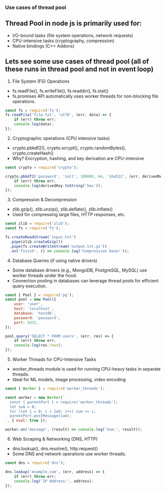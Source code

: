 ### Use cases of thread pool

## Thread Pool in node js is primarily used for:
- I/O-bound tasks (file system operations, network requests)
- CPU-intensive tasks (cryptography, compression)
- Native bindings (C++ Addons)

## Lets see some use cases of thread pool (all of these runs in thread pool and not in event loop)
1. File System (FS) Operations
  - fs.readFile(), fs.writeFile(), fs.readdir(), fs.stat()
  - fs.promises API automatically uses worker threads for non-blocking file operations.
```ts
const fs = require('fs');
fs.readFile('file.txt', 'utf8', (err, data) => {
    if (err) throw err;
    console.log(data);
});
```
2. Cryptographic operations (CPU intensive tasks)
  - crypto.pbkdf2(), crypto.scrypt(), crypto.randomBytes(), crypto.createHash()
  - Why? Encryption, hashing, and key derivation are CPU-intensive
```js
const crypto = require('crypto');

crypto.pbkdf2('password', 'salt', 100000, 64, 'sha512', (err, derivedKey) => {
    if (err) throw err;
    console.log(derivedKey.toString('hex'));
});
```
3. Compression & Decompression
  - zlib.gzip(), zlib.unzip(), zlib.deflate(), zlib.inflate()
  - Used for compressing large files, HTTP responses, etc.
```js
const zlib = require('zlib');
const fs = require('fs');

fs.createReadStream('input.txt')
  .pipe(zlib.createGzip())
  .pipe(fs.createWriteStream('output.txt.gz'))
  .on('finish', () => console.log('Compression Done!'));

```
4. Database Queries (if using native drivers)
  - Some database drivers (e.g., MongoDB, PostgreSQL, MySQL) use worker threads under the hood.
  - Connection pooling in databases can leverage thread pools for efficient query execution.
```js
const { Pool } = require('pg');
const pool = new Pool({
    user: 'user',
    host: 'localhost',
    database: 'testdb',
    password: 'password',
    port: 5432,
});

pool.query('SELECT * FROM users', (err, res) => {
    if (err) throw err;
    console.log(res.rows);
});

```
5. Worker Threads for CPU-Intensive Tasks
  - worker_threads module is used for running CPU-heavy tasks in separate threads.
  - Ideal for ML models, image processing, video encoding
```js
const { Worker } = require('worker_threads');

const worker = new Worker(`
  const { parentPort } = require('worker_threads');
  let sum = 0;
  for (let i = 0; i < 1e9; i++) sum += i;
  parentPort.postMessage(sum);
`, { eval: true });

worker.on('message', (result) => console.log('Sum:', result));
```

6. Web Scraping & Networking (DNS, HTTP)
  - dns.lookup(), dns.resolve(), http.request()
  - Some DNS and network operations use worker threads.
```js
const dns = require('dns');

dns.lookup('example.com', (err, address) => {
    if (err) throw err;
    console.log('IP Address:', address);
});

```

